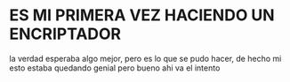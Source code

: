 # ES MI PRIMERA VEZ HACIENDO UN ENCRIPTADOR

la verdad esperaba algo mejor, pero es lo que se pudo hacer, de hecho mi esto estaba quedando genial pero bueno ahi va el intento 
